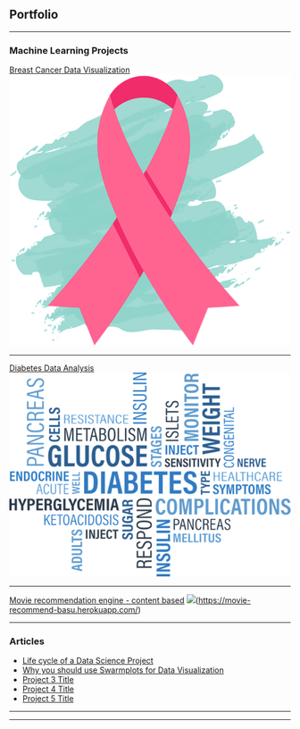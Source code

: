 ## Portfolio

---

### Machine Learning Projects 

[Breast Cancer Data Visualization](https://medium.com/p/5d719dab0ae4)
<img src="images/cancer_icon.png"/>

---
[Diabetes Data Analysis](https://github.com/DebanjaliBasu/Diabetes-data-analysis)
<img src="images/diabetes-gcf63f357b_640.png"/>

---
[Movie recommendation engine - content based](https://www.kaggle.com/code/debanjalibasu/easy-movie-recommendation-engine-content-based)
<img src="imagescamera-g4183d3731_640.png"/>(https://movie-recommend-basu.herokuapp.com/)

---

### Articles

- [Life cycle of a Data Science Project](https://medium.com/p/87a370e9f91f)
- [Why you should use Swarmplots for Data Visualization](https://debanjalibasu.medium.com/why-you-should-use-swarmplots-for-data-visualization-58ee9c832a92)
- [Project 3 Title](http://example.com/)
- [Project 4 Title](http://example.com/)
- [Project 5 Title](http://example.com/)

---




---

<!-- Remove above link if you don't want to attibute -->
